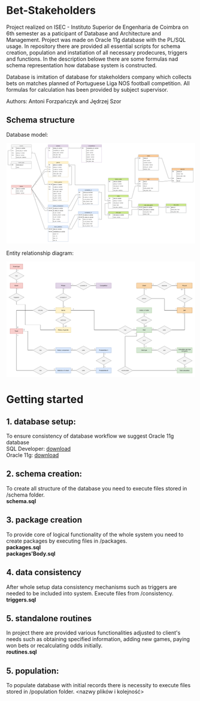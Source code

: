 # Bet-Stakeholders

Project realized on ISEC - Instituto Superior de Engenharia de Coimbra on 6th semester as a paticipant of Database and Architecture and Management. Project was made on Oracle 11g database with the PL/SQL usage. In repository there are provided all essential scripts for schema creation, population and instatiation of all necessary prodecures, triggers and functions. In the description belowe there are some formulas nad schema representation how database system is constructed.

Database is imitation of database for stakeholders company which collects bets on matches planned of Portuguese Liga NOS football competition. All formulas for calculation has been provided by subject supervisor.

Authors: Antoni Forzpańczyk and Jędrzej Szor

## Schema structure
Database model:
<p align="center">
  <img src="images/databaseModel.png" />
</p>

Entity relationship diagram:
<p align="center">
  <img src="images/entityRelationship.png" />
</p>

# Getting started

## 1. database setup:
To ensure consistency of database workflow we suggest Oracle 11g database  
SQL Developer: [download](https://www.oracle.com/tools/downloads/sqldev-v192-downloads.html)  
Oracle 11g: [download](https://www.oracle.com/database/technologies/112010-win64soft.html)

## 2. schema creation:
To create all structure of the database you need to execute files stored in /schema folder.  
**schema.sql**

## 3. package creation
To provide core of logical functionality of the whole system you need to create packages by executing files in /packages.  
**packages.sql**  
**packages'Body.sql**

## 4. data consistency
After whole setup data consistency mechanisms such as triggers are needed to be included into system. Execute files from /consistency.  
**triggers.sql**  

## 5. standalone routines
In project there are provided various functionalities adjusted to client's needs such as obtaining specified information, adding new games, paying won bets or recalculating odds initially.  
**routines.sql**

## 5. population:
To populate database with initial records there is necessity to execute files stored in /population folder.
<nazwy plików i kolejność>

